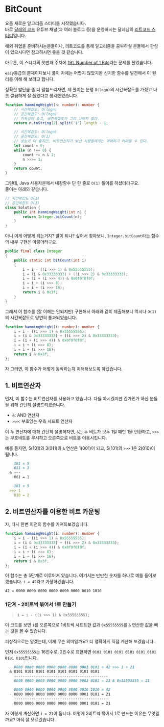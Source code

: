 # BitCount

요즘 새로운 알고리즘 스터디를 시작했습니다.  
바로 [달레의 코드](https://www.youtube.com/@DaleSeo) 유튜브 채널(과 여러 블로그 등)을 운영하시는 달레님의 [리트코드 스터디](https://github.com/DaleStudy/leetcode-study)입니다.  

해외 취업을 준비하시는분들이나, 리트코드를 통해 알고리즘을 공부하실 분들께서 관심이 있으시다면 참고하시면 좋을 것 같습니다.

아무튼, 이 스터디의 첫번째 주차에 [191. Number of 1 Bits](https://leetcode.com/problems/number-of-1-bits)라는 문제를 풀었습니다.

`easy`등급의 문제이다보니 풀이 자체는 어렵지 않았지만 신기한 함수를 발견해서 이 원리를 이해 해 보려고 합니다.

정확한 발단을 좀 더 말씀드리자면, 제 풀이는 분명 `O(logn)`의 시간복잡도를 가졌고 나름 깔끔하게 잘 풀었다고 생각했었습니다.

```ts
function hammingWeight(n: number): number {
    // 시간복잡도: O(logn)
    // 공간복잡도: O(logn)
    // 가독성이 좋고, 공간복잡도가 그리 나쁘지 않다.
    return n.toString(2).split('1').length - 1;

    // 시간복잡도: O(logn)
    // 공간복잡도: O(1)
    // 성능이 더 좋지만, 비트연산자가 낯선 사람들에게는 이해하기 어려울 수 있다.
    let count = 0;
    while (n !== 0) {
        count += n & 1;
        n >>>= 1;
    }
    return count;
}
```

그런데, Java 사용자분께서 내장함수 단 한 줄로 `O(1)` 풀이를 하셨더라구요.  
풀이는 아래와 같습니다.

```java
// 시간복잡도 O(1)
// 공간복잡도 O(1)
class Solution {
    public int hammingWeight(int n) {
        return Integer.bitCount(n);
    }
}
```

아니 이게 어떻게 되는거지? 말이 되나? 싶어서 찾아보니, `Integer.bitCount`라는 함수의 내부 구현은 이렇더라구요.

```java
public final class Integer
{
    public static int bitCount(int i)
    {
        i = i - ((i >>> 1) & 0x55555555);
        i = (i & 0x33333333) + ((i >>> 2) & 0x33333333);
        i = (i + (i >>> 4)) & 0x0f0f0f0f;
        i = i + (i >>> 8);
        i = i + (i >>> 16);
        return i & 0x3f;
    }
}
```

그래서 이 함수를 (잘 이해는 안되지만) 구현해서 아래와 같이 제출해보니 역시나 `O(1)`의 시간복잡도로 당연히 통과되었습니다.

```ts
function hammingWeight(i: number): number {
    i = i - ((i >>> 1) & 0x55555555);
    i = (i & 0x33333333) + ((i >>> 2) & 0x33333333);
    i = (i + (i >>> 4)) & 0x0f0f0f0f;
    i = i + (i >>> 8);
    i = i + (i >>> 16);
    return i & 0x3f;
};
```

자 그러면, 이 함수가 어떻게 동작하는지 이해해보도록 하겠습니다.

## 1. 비트연산자

먼저, 이 함수는 비트연산자를 사용하고 있습니다. 다들 아시겠지만 긴가민가 하신 분들을 위해 간단히 설명드리겠습니다.

- `&`: AND 연산자
- `>>>`: 부호없는 우측 시프트 연산자

이 두 연산자에 대해 간단히 설명하자면, `&`는 두 비트가 모두 1일 때만 1을 반환하고, `>>>`는 부호비트를 무시하고 오른쪽으로 비트를 이동시킵니다.

예를 들자면, 5(101)와 3(011)의 `&` 연산은 1(001)이 되고, 5(101)의 `>>>` 1은 2(010)이 됩니다.

```md
    101 = 5
    011 = 3
  & ---
    001 = 1
```

```md
    101 = 5
  >>> 1
    010 = 2
```

## 2. 비트연산자를 이용한 비트 카운팅

자, 다시 한번 이전의 함수를 가져와보겠습니다.

```ts
function hammingWeight(i: number): number {
    i = i - ((i >>> 1) & 0x55555555);
    i = (i & 0x33333333) + ((i >>> 2) & 0x33333333);
    i = (i + (i >>> 4)) & 0x0f0f0f0f;
    i = i + (i >>> 8);
    i = i + (i >>> 16);
    return i & 0x3f;
};
```

이 함수는 총 5단계로 이루어져 있습니다. 여기서는 만만한 숫자를 하나로 예를 들어보겠습니다. `i = 42`라고 가정하겠습니다.

```md
42 = 0000 0000 0000 0000 0000 0000 0010 1010
```

### 1단계 - 2비트씩 묶어서 1로 만들기

> `i = i - ((i >>> 1) & 0x55555555);`

이 코드를 보면 `i`를 오른쪽으로 1비트씩 시프트한 값과 `0x55555555`를 `&` 연산한 값을 빼는 것을 볼 수 있습니다.

피상적으로는 알겠는데, 이게 무슨 의미일까요? 더 명확하게 직접 계산해 보겠습니다.

먼저 `0x55555555`는 16진수로, 2진수로 표현하면 `0101 0101 0101 0101 0101 0101 0101 0101`입니다.

```md
    0000 0000 0000 0000 0000 0000 0001 0101 = 42 >>> 1 = 21
  & 0101 0101 0101 0101 0101 0101 0101 0101
    -------------------------------------------
    0000 0000 0000 0000 0000 0000 0001 0101 = 21 & 0x55555555 = 21
```

```md
    0000 0000 0000 0000 0000 0000 0010 1010 = 42
  - 0000 0000 0000 0000 0000 0000 0001 0101 = 21
    -------------------------------------------
    0000 0000 0000 0000 0000 0000 0001 0101 = 21
```

자 이렇게 계산하면 `i = 21`이 됩니다. 이렇게 2비트씩 묶어서 1로 만드는 이유는 무엇일까요? 아직 잘 모르겠습니다.



